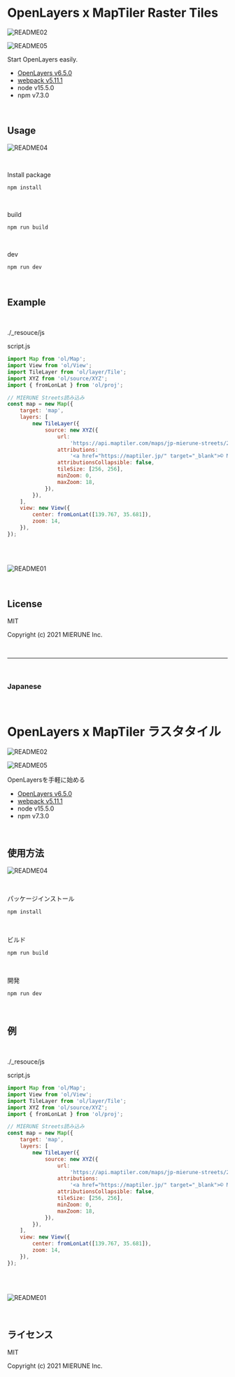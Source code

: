 # OpenLayers x MapTiler Raster Tiles

![README02](img/README02.png)

![README05](img/README05.png)

Start OpenLayers easily.  
- [OpenLayers v6.5.0](https://openlayers.org) 
- [webpack v5.11.1](https://webpack.js.org)  
- node v15.5.0
- npm v7.3.0

<br>

## Usage

![README04](img/README04.png)

<br>

Install package
```bash
npm install
```

<br>

build
```bash
npm run build
```

<br>

dev
```bash
npm run dev
```

<br>

## Example

<br>

./_resouce/js

script.js
```javascript
import Map from 'ol/Map';
import View from 'ol/View';
import TileLayer from 'ol/layer/Tile';
import XYZ from 'ol/source/XYZ';
import { fromLonLat } from 'ol/proj';

// MIERUNE Streets読み込み
const map = new Map({
    target: 'map',
    layers: [
        new TileLayer({
            source: new XYZ({
                url:
                    'https://api.maptiler.com/maps/jp-mierune-streets/256/{z}/{x}/{y}.png?key=[APIキー]',
                attributions:
                    '<a href="https://maptiler.jp/" target="_blank">© MIERUNE</a> <a href="https://www.maptiler.com/copyright/" target="_blank">© MapTiler</a> <a href="https://www.openstreetmap.org/copyright" target="_blank">© OpenStreetMap contributors</a>',
                attributionsCollapsible: false,
                tileSize: [256, 256],
                minZoom: 0,
                maxZoom: 18,
            }),
        }),
    ],
    view: new View({
        center: fromLonLat([139.767, 35.681]),
        zoom: 14,
    }),
});
```

<br>
<br>

![README01](img/README01.png)

<br>

## License
MIT

Copyright (c) 2021 MIERUNE Inc.

<br>

---

<br>

### Japanese

<br>

# OpenLayers x MapTiler ラスタタイル

![README02](img/README02.png)

![README05](img/README05.png)

OpenLayersを手軽に始める
- [OpenLayers v6.5.0](https://openlayers.org) 
- [webpack v5.11.1](https://webpack.js.org)  
- node v15.5.0
- npm v7.3.0

<br>

##  使用方法

![README04](img/README04.png)

<br>

パッケージインストール

```bash
npm install
```

<br>

ビルド

```bash
npm run build
```

<br>

開発

```bash
npm run dev
```

<br>

## 例

<br>

./_resouce/js

script.js
```javascript
import Map from 'ol/Map';
import View from 'ol/View';
import TileLayer from 'ol/layer/Tile';
import XYZ from 'ol/source/XYZ';
import { fromLonLat } from 'ol/proj';

// MIERUNE Streets読み込み
const map = new Map({
    target: 'map',
    layers: [
        new TileLayer({
            source: new XYZ({
                url:
                    'https://api.maptiler.com/maps/jp-mierune-streets/256/{z}/{x}/{y}.png?key=[APIキー]',
                attributions:
                    '<a href="https://maptiler.jp/" target="_blank">© MIERUNE</a> <a href="https://www.maptiler.com/copyright/" target="_blank">© MapTiler</a> <a href="https://www.openstreetmap.org/copyright" target="_blank">© OpenStreetMap contributors</a>',
                attributionsCollapsible: false,
                tileSize: [256, 256],
                minZoom: 0,
                maxZoom: 18,
            }),
        }),
    ],
    view: new View({
        center: fromLonLat([139.767, 35.681]),
        zoom: 14,
    }),
});
```

<br>
<br>

![README01](img/README01.png)

<br>

## ライセンス
MIT

Copyright (c) 2021 MIERUNE Inc.

<br>
